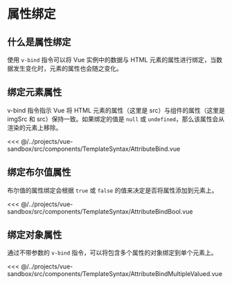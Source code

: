 # 属性绑定

## 什么是属性绑定

使用 `v-bind` 指令可以将 Vue 实例中的数据与 HTML 元素的属性进行绑定，当数据发生变化时，元素的属性也会随之变化。

## 绑定元素属性

v-bind 指令指示 Vue 将 HTML 元素的属性（这里是 src）与组件的属性（这里是 imgSrc 和 src）保持一致。如果绑定的值是 `null` 或 `undefined`，那么该属性会从渲染的元素上移除。

<<< @/../projects/vue-sandbox/src/components/TemplateSyntax/AttributeBind.vue

## 绑定布尔值属性

布尔值的属性绑定会根据 `true` 或 `false` 的值来决定是否将属性添加到元素上。

<<< @/../projects/vue-sandbox/src/components/TemplateSyntax/AttributeBindBool.vue

## 绑定对象属性

通过不带参数的 `v-bind` 指令，可以将包含多个属性的对象绑定到单个元素上。

<<< @/../projects/vue-sandbox/src/components/TemplateSyntax/AttributeBindMultipleValued.vue
